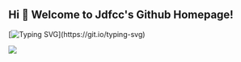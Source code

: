 ## Hi 🎉 Welcome to Jdfcc's Github Homepage!

[![Typing SVG](https://readme-typing-svg.demolab.com/?lines=明日复明日;)](https://git.io/typing-svg)

![](https://github-readme-stats.vercel.app/api?username=jdfcc&count_private=true&show_icons=true&icon_color=0366d6&text_color=24292e&bg_color=ffffff&hide_title=true)

<!-- ![Metrics](https://metrics.lecoq.io/jdfcc?template=classic&base=header%2C%20activity%2C%20community%2C%20repositories%2C%20metadata&base.indepth=false&base.hireable=false&base.skip=false&config.timezone=Asia%2FHong_Kong) -->

<!-- <div align="center"> <img src="https://visitor-badge.glitch.me/badge?page_id=jdfcc" /> </div> -->


<!-- <div align="center"> <img src="https://github-profile-trophy.vercel.app/?username=jdfcc" /> </div> -->

<!-- <div align="center"> <img src="https://github-readme-streak-stats.herokuapp.com/?user=jdfcc" /> </div> -->


